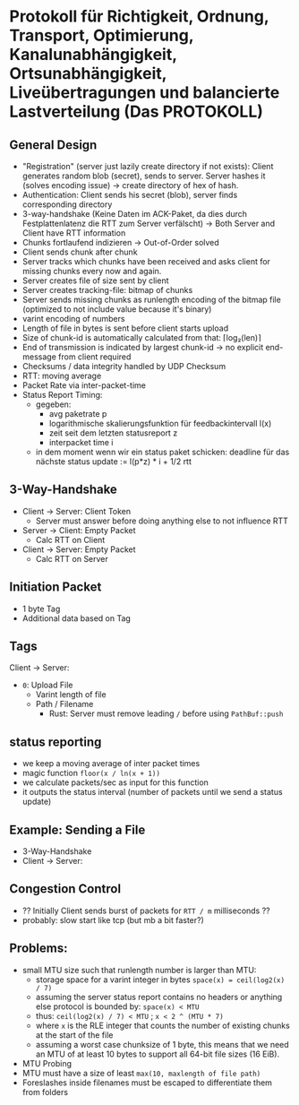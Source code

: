 # Protokoll für Richtigkeit, Ordnung, Transport, Optimierung, Kanalunabhängigkeit, Ortsunabhängigkeit, Liveübertragungen und balancierte Lastverteilung (Das PROTOKOLL)

## General Design

* "Registration" (server just lazily create directory if not exists): Client generates random blob (secret), sends to server. Server hashes it (solves encoding issue) → create directory of hex of hash.
* Authentication: Client sends his secret (blob), server finds corresponding directory
* 3-way-handshake (Keine Daten im ACK-Paket, da dies durch Festplattenlatenz die RTT zum Server verfälscht) → Both Server and Client have RTT information
* Chunks fortlaufend indizieren → Out-of-Order solved
* Client sends chunk after chunk
* Server tracks which chunks have been received and asks client for missing chunks every now and again.
* Server creates file of size sent by client
* Server creates tracking-file: bitmap of chunks
* Server sends missing chunks as runlength encoding of the bitmap file (optimized to not include value because it's binary)
* varint encoding of numbers
* Length of file in bytes is sent before client starts upload
* Size of chunk-id is automatically calculated from that: ⌈log₂(len)⌉
* End of transmission is indicated by largest chunk-id → no explicit end-message from client required
* Checksums / data integrity handled by UDP Checksum
* RTT: moving average
* Packet Rate via inter-packet-time
* Status Report Timing:
    - gegeben:
        + avg paketrate p
        + logarithmische skalierungsfunktion für feedbackintervall l(x)
        + zeit seit dem letzten statusreport z
        + interpacket time i
    - in dem moment wenn wir ein status paket schicken: deadline für das nächste status update := l(p*z) * i + 1/2 rtt

## 3-Way-Handshake

* Client → Server: Client Token
    - Server must answer before doing anything else to not influence RTT
* Server → Client: Empty Packet
    - Calc RTT on Client
* Client → Server: Empty Packet
    - Calc RTT on Server

## Initiation Packet

* 1 byte Tag
* Additional data based on Tag

## Tags

Client → Server:

* `0`: Upload File
    - Varint length of file
    - Path / Filename
        + Rust: Server must remove leading `/` before using `PathBuf::push`

## status reporting

* we keep a moving average of inter packet times
* magic function `floor(x / ln(x + 1))`
* we calculate packets/sec as input for this function
* it outputs the status interval (number of packets until we send a status update)

## Example: Sending a File

* 3-Way-Handshake
* Client → Server:


## Congestion Control

* ?? Initially Client sends burst of packets for `RTT / m` milliseconds ??
* probably: slow start like tcp (but mb a bit faster?)

## Problems:

* small MTU size such that runlength number is larger than MTU:
    - storage space for a varint integer in bytes `space(x) = ceil(log2(x) / 7)`
    - assuming the server status report contains no headers or anything else protocol is bounded by: `space(x) < MTU`
    - thus: `ceil(log2(x) / 7) < MTU` ; `x < 2 ^ (MTU * 7)`
    - where `x` is the RLE integer that counts the number of existing chunks at the start of the file
    - assuming a worst case chunksize of 1 byte, this means that we need an MTU of at least 10 bytes to support all 64-bit file sizes (16 EiB).
* MTU Probing
* MTU must have a size of least `max(10, maxlength of file path)`
* Foreslashes inside filenames must be escaped to differentiate them from folders

